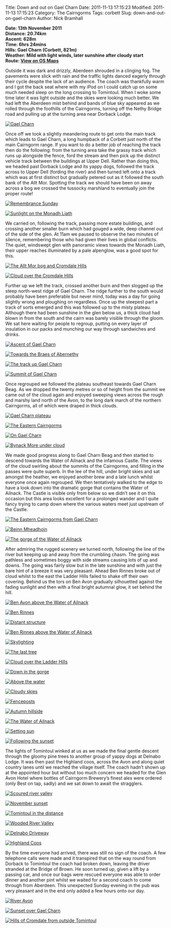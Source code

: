 Title: Down and out on Gael Charn
Date: 2011-11-13 17:15:23
Modified: 2011-11-13 17:15:23
Category: The Cairngorms
Tags: corbett
Slug: down-and-out-on-gael-charn
Author: Nick Bramhall

**Date: 13th November 2011  
Distance: 20.74km  
Ascent:  628m  
Time: 6hrs 24mins  
Hills: Gael Charn (Corbett, 821m)  
Weather: Mild with light winds, later sunshine after cloudy start  
Route: [View on OS Maps](https://www.invertedworld.co.uk/hillwalking/hillwalk/354)**



Outside it was dark and drizzly, Aberdeen shrouded in a clinging fog. The pavements were slick with rain and the traffic lights danced eagerly through their cycle despite the lack of an audience. The coach was thankfully warm and I got the back seat where with my iPod on I could catch up on some much needed sleep on the long crossing to Tomintoul. When I woke some time later it was light outside and the skies were looking much better. We had left the Aberdeen mist behind and bands of blue sky appeared as we rolled through the foothills of the Cairngorms, turning off the Nethy Bridge road and pulling up at the turning area near Dorback Lodge.

<!--more-->

[![Gael Charn](http://farm7.staticflickr.com/6119/6351067493_d8d459836c_b.jpg)](http://www.flickr.com/photos/53725815@N00/6351067493)



Once off we took a slightly meandering route to get onto the main track which leads to Gael Charn, a long humpback of a Corbett just north of the main Cairngorm range. If you want to do a better job of reaching the track then do the following: from the turning area take the grassy track which runs up alongside the fence, ford the stream and then pick up the distinct vehicle track between the buildings at Upper Dell. Rather than doing this, we headed past Dorback Lodge and its yappy dogs, followed the track across to Upper Dell (fording the river) and then turned left onto a track which was at first distinct but gradually petered out as it followed the south bank of the Allt Mor. Spotting the track we should have been on away across a bog we crossed the tussocky marshland to eventually join the proper route!



[![Remembrance Sunday](http://farm7.staticflickr.com/6217/6344403169_a6475b9824_b.jpg)](http://www.flickr.com/photos/53725815@N00/6344403169)



[![Sunlight on the Monadh Liath](http://farm7.staticflickr.com/6041/6351072495_8e9a24bf33_b.jpg)](http://www.flickr.com/photos/53725815@N00/6351072495)



We carried on, following the track, passing more estate buildings, and crossing another smaller burn which had gouged a wide, deep channel out of the side of the glen. At 11am we paused to observe the two minutes of silence, remembering those who had given their lives in global conflicts. The quiet, windswept glen with panoramic views towards the Monadh Liath, their upper reaches illuminated by a pale alpenglow, was a good spot for this.



[![The Allt Mor bog and Cromdale Hills](http://farm7.staticflickr.com/6047/6351822250_b105345b88_b.jpg)](http://www.flickr.com/photos/53725815@N00/6351822250)



[![Cloud over the Cromdale Hills](http://farm7.staticflickr.com/6047/6351084053_8f76ec818d_b.jpg)](http://www.flickr.com/photos/53725815@N00/6351084053)



Further up we left the track, crossed another burn and then slogged up the steep north-west ridge of Gael Charn. The ridge further to the south would probably have been preferable but never mind, today was a day for going slightly wrong and ploughing on regardless. Once up the steepest part a track of sorts emerged and this was followed up to the misty plateau. Although there had been sunshine in the glen below us, a thick cloud had blown in from the south and the cairn was barely visible through the gloom. We sat here waiting for people to regroup, putting on every layer of insulation in our packs and munching our way through sandwiches and drinks.



[![Ascent of Gael Charn](http://farm7.staticflickr.com/6217/6351833776_ed04f53744_b.jpg)](http://www.flickr.com/photos/53725815@N00/6351833776)



[![Towards the Braes of Abernethy](http://farm7.staticflickr.com/6096/6351109757_6f37dcf681_b.jpg)](http://www.flickr.com/photos/53725815@N00/6351109757)



[![The track up Gael Charn](http://farm7.staticflickr.com/6118/6351870344_969987a343_b.jpg)](http://www.flickr.com/photos/53725815@N00/6351870344)



[![Summit of Gael Charn](http://farm7.staticflickr.com/6237/6351133553_5d99c6683a_b.jpg)](http://www.flickr.com/photos/53725815@N00/6351133553)



Once regrouped we followed the plateau southeast towards Gael Charn Beag. As we dropped the twenty metres or so of height from the summit we came out of the cloud again and enjoyed sweeping views across the rough and marshy land north of the Avon, to the long dark march of the northern Cairngorms, all of which were draped in thick clouds.



[![Gael Charn plateau](http://farm7.staticflickr.com/6039/6351241985_e17618b569_b.jpg)](http://www.flickr.com/photos/53725815@N00/6351241985)



[![The Eastern Cairngorms](http://farm7.staticflickr.com/6094/6345802182_a3b2121014_b.jpg)](http://www.flickr.com/photos/53725815@N00/6345802182)



[![On Gael Charn](http://farm7.staticflickr.com/6039/6345063297_f3d4ff2c9c_b.jpg)](http://www.flickr.com/photos/53725815@N00/6345063297)



[![Bynack More under cloud](http://farm7.staticflickr.com/6110/6345796552_a36e0a37fb_b.jpg)](http://www.flickr.com/photos/53725815@N00/6345796552)



We made good progress along to Gael Charn Beag and then started to descend towards the Water of Ailnack and the infamous Castle. The views of the cloud swirling about the summits of the Cairngorms, and filling in the passes were quite superb. In the lee of the hill, under bright skies and sat amongst the heather, we enjoyed another brew and a late lunch whilst everyone once again regrouped. We then tentatively walked to the edge to have a look down into the dramatic gorge that contains the Water of Ailnack. The Castle is visible only from below so we didn’t see it on this occasion but this area looks excellent for a prolonged wander and I quite fancy trying to camp down where the various waters meet just upstream of the Castle.



[![The Eastern Cairngorms from Gael Charn](http://farm7.staticflickr.com/6230/6351286123_4e23e6a993_b.jpg)](http://www.flickr.com/photos/53725815@N00/6351286123)



[![Beinn Mheadhoin](http://farm7.staticflickr.com/6091/6351271279_6288b2cbcf_b.jpg)](http://www.flickr.com/photos/53725815@N00/6351271279)



[![The gorge of the Water of Ailnack](http://farm7.staticflickr.com/6033/6351303665_05b30460c3_b.jpg)](http://www.flickr.com/photos/53725815@N00/6351303665)



After admiring the rugged scenery we turned north, following the line of the river but keeping up and away from the crumbling chasm. The going was pathless and sometimes boggy with side streams causing lots of up and downs. The going was fairly slow but in the late sunshine and with  just the bare hint of a breeze it was very pleasant. Ahead Ben Rinnes broke out of cloud whilst to the east the Ladder Hills failed to shake off their own covering. Behind us the tors on Ben Avon gradually silhouetted against the fading sunlight and then with a final bright autumnal glow, it set behind the hill.





[![Ben Avon above the Water of Ailnack](http://farm7.staticflickr.com/6059/6362656777_80cdc4dc52_b.jpg)](http://www.flickr.com/photos/53725815@N00/6362656777)



[![Ben Rinnes](http://farm7.staticflickr.com/6057/6362677211_584fd6de51_b.jpg)](http://www.flickr.com/photos/53725815@N00/6362677211)



[![Distant structure](http://farm7.staticflickr.com/6109/6362754779_cbe1b140c6_b.jpg)](http://www.flickr.com/photos/53725815@N00/6362754779)



[![Ben Rinnes above the Water of Ailnack](http://farm7.staticflickr.com/6019/6362744611_0981bc82f5_b.jpg)](http://www.flickr.com/photos/53725815@N00/6362744611)



[![Skylighting](http://farm7.staticflickr.com/6118/6362779987_11687b3fb2_b.jpg)](http://www.flickr.com/photos/53725815@N00/6362779987)



[![The last tree](http://farm7.staticflickr.com/6042/6362801417_9643ff8ff0_b.jpg)](http://www.flickr.com/photos/53725815@N00/6362801417)



[![Cloud over the Ladder Hills](http://farm7.staticflickr.com/6114/6362837573_7ba3f23fcb_b.jpg)](http://www.flickr.com/photos/53725815@N00/6362837573)



[![Down in the gorge](http://farm7.staticflickr.com/6220/6362912027_6ebcb26ed4_b.jpg)](http://www.flickr.com/photos/53725815@N00/6362912027)



[![Above the water](http://farm7.staticflickr.com/6042/6362933907_0b5f81e661_b.jpg)](http://www.flickr.com/photos/53725815@N00/6362933907)



[![Cloudy skies](http://farm7.staticflickr.com/6109/6362952445_c661d7b3fc_b.jpg)](http://www.flickr.com/photos/53725815@N00/6362952445)



[![Fenceposts](http://farm7.staticflickr.com/6213/6363020169_2a6796e348_b.jpg)](http://www.flickr.com/photos/53725815@N00/6363020169)



[![Autumn hillside](http://farm7.staticflickr.com/6104/6363079807_8715e979fc_b.jpg)](http://www.flickr.com/photos/53725815@N00/6363079807)



[![The Water of Ailnack](http://farm7.staticflickr.com/6037/6363096401_0a4886899a_b.jpg)](http://www.flickr.com/photos/53725815@N00/6363096401)



[![Setting sun](http://farm7.staticflickr.com/6092/6363107557_54d18efc88_b.jpg)](http://www.flickr.com/photos/53725815@N00/6363107557)



[![Following the sunset](http://farm7.staticflickr.com/6046/6363153473_84241da62a_b.jpg)](http://www.flickr.com/photos/53725815@N00/6363153473)



The lights of Tomintoul winked at us as we made the final gentle descent through the gloomy pine trees to another group of yappy dogs at Delnabo Lodge. It was then past the Highland coos, across the Avon and along quiet country lanes until we reached the village itself. The coach hadn’t shown up at the appointed hour but without too much concern we headed for the Glen Avon Hotel where bottles of Cairngorm Brewery’s finest ales were ordered (only Best on tap, sadly) and we sat down to await the stragglers.



[![Scoured river valley](http://farm7.staticflickr.com/6050/6363231139_62068ed29c_b.jpg)](http://www.flickr.com/photos/53725815@N00/6363231139)



[![November sunset](http://farm7.staticflickr.com/6240/6363212797_6e5f96e6c7_b.jpg)](http://www.flickr.com/photos/53725815@N00/6363212797)



[![Tomintoul in the distance](http://farm7.staticflickr.com/6111/6363245159_4c6def83ac_b.jpg)](http://www.flickr.com/photos/53725815@N00/6363245159)



[![Wooded River Valley](http://farm7.staticflickr.com/6228/6363297731_9cd34c2cb2_b.jpg)](http://www.flickr.com/photos/53725815@N00/6363297731)



[![Delnabo Driveway](http://farm7.staticflickr.com/6093/6363331631_2fb58cbf78_b.jpg)](http://www.flickr.com/photos/53725815@N00/6363331631)



[![Highland Coos](http://farm7.staticflickr.com/6212/6363340209_5ee38e0731_b.jpg)](http://www.flickr.com/photos/53725815@N00/6363340209)



By the time everyone had arrived, there was still no sign of the coach. A few telephone calls were made and it transpired that on the way round from Dorback to Tomintoul the coach had broken down, leaving the driver stranded at the Bridge of Brown. He soon turned up, given a lift by a passing car, and once our bags were rescued everyone was able to order dinner and another pint whilst we waited for a second coach to come through from Aberdeen. This unexpected Sunday evening in the pub was very pleasant and in the end only added a few hours onto our day.



[![River Avon](http://farm7.staticflickr.com/6115/6363356359_366360d25f_b.jpg)](http://www.flickr.com/photos/53725815@N00/6363356359)



[![Sunset over Gael Charn](http://farm7.staticflickr.com/6218/6363363155_2e7e22ba0e_b.jpg)](http://www.flickr.com/photos/53725815@N00/6363363155)



[![Hills of Cromdale from outside Tomintoul](http://farm7.staticflickr.com/6107/6363376773_8a65c3e302_b.jpg)](http://www.flickr.com/photos/53725815@N00/6363376773)
